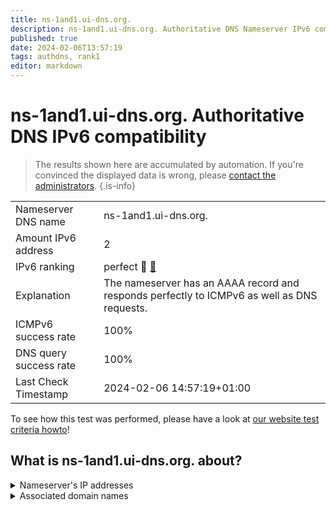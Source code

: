 ```yaml
---
title: ns-1and1.ui-dns.org.
description: ns-1and1.ui-dns.org. Authoritative DNS Nameserver IPv6 compatibility
published: true
date: 2024-02-06T13:57:19
tags: authdns, rank1
editor: markdown
---
```


# ns-1and1.ui-dns.org. Authoritative DNS IPv6 compatibility

> The results shown here are accumulated by automation. If you're convinced the displayed data is wrong, please [contact the administrators](/howto/chat). 
{.is-info}




|   |   |
| - | - |
| Nameserver DNS name | ns-1and1.ui-dns.org.
| Amount IPv6 address | 2
| IPv6 ranking | perfect :1st_place_medal: [🔗](/howto/ranking) |
| Explanation | The nameserver has an AAAA record and responds perfectly to ICMPv6 as well as DNS requests. |
| ICMPv6 success rate | 100%|
| DNS query success rate | 100% |
| Last Check Timestamp | 2024-02-06 14:57:19+01:00 |

To see how this test was performed, please have a look at [our website test criteria howto](/howto/testcriteria/authdns)!


## What is ns-1and1.ui-dns.org. about?




<details>
<summary>Nameserver's IP addresses</summary>

2001:8d8:fe:53:0:d9a0:53c8:100

2607:f1c0:fe:53:185:132:35:200

</details>



<details>
<summary>Associated domain names</summary>

www.1und1.de

</details>
